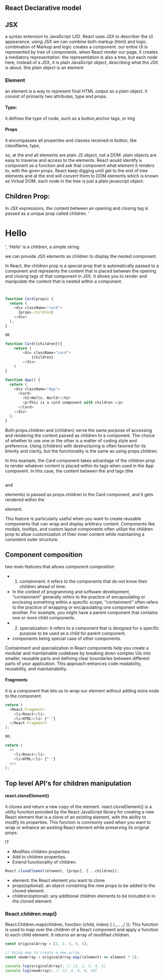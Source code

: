 ## React Declarative model

## JSX

a syntax extension to JavaScript (JS).
React uses JSX to describer the UI appearance.
using JSX we can combine both markup (html) and logic.
combination of Markup and logic creates a component.
our entire UI is represented by tree of components.
when React render our page, it creates a mediatory representation.
the representation is also a tree, but each node here, instead of a JSX, it is plain JavaScript object, describing what the JSX is about.
this plain object is an element

### Element

an element is a way to represent final HTML output as a plain object.
it consist of primarily two attributes, type and props.

#### Type:

it defines the type of node, such as a button,anchor tags, or img

#### Props

it encompasses all properties and classes received in button, like className, type,

so, at the end all elements are plain JS object, not a DOM.
plain objects are easy to traverse and access to the elements.
React would identify a component as a function and ask that component what element it renders to, with the given props.
React keep digging until get to the end of tree elements and at the end will convert them to DOM elements which is known as Virtual DOM.
each node in the tree is just a plain javascript object.

## Children Prop:

In JSX expressions, the content between an opening and closing tag is passed as a unique prop called children.
'<h1>Hello</h1>', 'Hello' is a children, a simple string.</h1>

we can provide JSX elements as children to display the nested component.

<Message>
<Title></Title>
<Content></Content>
</Message>

In React, the children prop is a special prop that is automatically passed to a component and represents the content that is placed between the opening and closing tags of that component in JSX. It allows you to render and manipulate the content that is nested within a component.

```js


function Card(props) {
  return (
    <div className="card">
      {props.children}
    </div>
  );
}

OR

function Card({children}){
    return (
        <div className="card">
            {children}
        </div>
    )
}

function App() {
  return (
    <div className="App">
      <Card>
        <h2>Hello, World!</h2>
        <p>This is a card component with children.</p>
      </Card>
    </div>
  );
}

```

Both props.children and {children} serve the same purpose of accessing and rendering the content passed as children to a component. The choice of whether to use one or the other is a matter of coding style and preference. Using {children} with destructuring is often favored for its brevity and clarity, but the functionality is the same as using props.children.

In this example, the Card component takes advantage of the children prop to render whatever content is placed within its tags when used in the App component. In this case, the content between the <Card> and </Card> tags (the <h2></h2> and <p> elements) is passed as props.children to the Card component, and it gets rendered within the <div className="card"> element.

This feature is particularly useful when you want to create reusable components that can wrap and display arbitrary content. Components like modals, tooltips, and custom layout components often utilize the children prop to allow customization of their inner content while maintaining a consistent outer structure.

## Component composition

two main features that allows component composition

- 1. containment: it refers to the components that do not know their children ahead of time.
- In the context of programming and software development, "containment" generally refers to the practice of encapsulating or enclosing something within a specific scope,
  "containment" often refers to the practice of wrapping or encapsulating one component within another. For example, you might have a parent component that contains one or more child components.
- 2. specialization: it refers to a component that is designed for a specific purpose to be used as a child for parent component.
- components being special case of other components.

Containment and specialization in React components help you create a modular and maintainable codebase by breaking down complex UIs into smaller, reusable parts and defining clear boundaries between different parts of your application. This approach enhances code readability, reusability, and maintainability.

#### Fragments

it is a component that lets us to wrap our element without adding extra node to the component.

```js
return (
  <React.Fragment>
    <li>React</li>
    <li>HTML</li> {" "}
  </React.Fragment>
);

OR;

return (
  <>
    <li>React</li>
    <li>HTML</li> {" "}
  </>
);
```

## Top level API's for children manipulation

#### react.cloneElement()

it clones and return a new copy of the element.
react.cloneElement() is a utility function provided by the React JavaScript library for creating a new React element that is a clone of an existing element, with the ability to modify its properties. This function is commonly used when you want to wrap or enhance an existing React element while preserving its original props.

IT

- Modifies children properties.
- Add to children properties.
- Extend functionality of children.

```js
React.cloneElement(element, [props], [...children]);
```

- element: the React element you want to clone
- props(optional): an object containing the new props to be added to the cloned element.
- children(optional): any additional children elements to be included in in the cloned element.

### React.children.map()

React.Children.map(children, function (child, index) { /_... _/ }): This function is used to map over the children of a React component and apply a function to each child element. It returns an array of modified children.

```js
const originalArray = [1, 2, 3, 4, 5];

// Using map to create a new array
const newArray = originalArray.map((element) => element * 2);

console.log(originalArray); // [1, 2, 3, 4, 5]
console.log(newArray); // [2, 4, 6, 8, 10]
```
